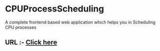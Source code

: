 # CPUProcessScheduling

A complete frontend based web application which helps you in Scheduling CPU processes

## URL :-  [Click here](https://yash-chintu.github.io/CPUProcessScheduler/)
